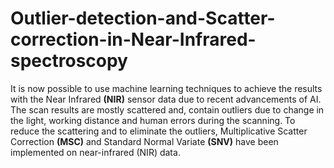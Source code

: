 # Outlier-detection-and-Scatter-correction-in-Near-Infrared-spectroscopy
It is now possible to use machine learning techniques to achieve the results with the Near Infrared **(NIR)** sensor data due to recent advancements of AI. The scan results are mostly scattered and, contain outliers due to change in the light, working distance and human errors during the scanning. To reduce the scattering and to eliminate the outliers, Multiplicative Scatter Correction **(MSC)** and Standard Normal Variate **(SNV)** have been implemented on near-infrared (NIR) data.
